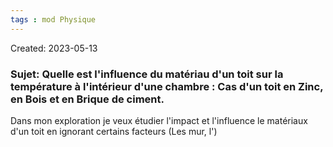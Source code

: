 ```yaml
---
tags : mod Physique
---
```

Created: 2023-05-13

### **Sujet**: Quelle est l'influence du matériau d'un toit sur la température à l'intérieur d'une chambre : Cas d'un toit en Zinc, en Bois et en Brique de ciment.

Dans mon exploration je veux étudier l'impact et l'influence le matériaux d'un toit en ignorant certains facteurs (Les mur, l')
